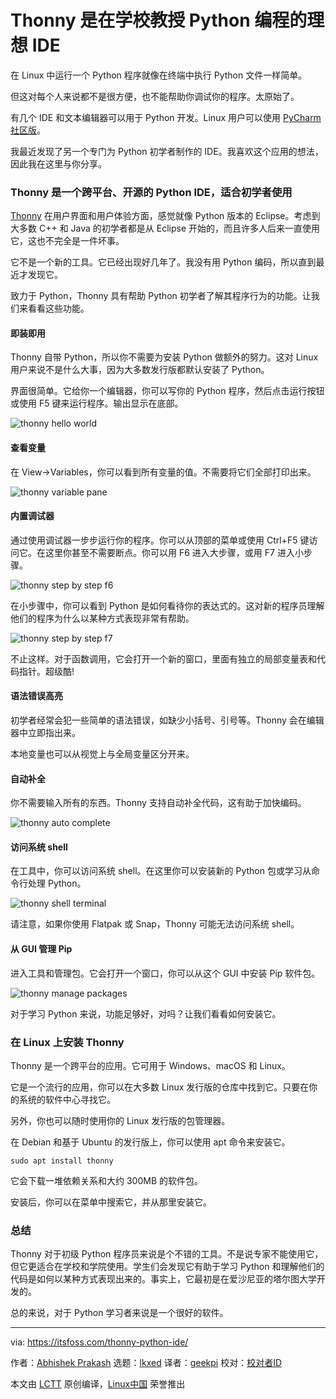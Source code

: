 [#]: subject: "Thonny is an Ideal IDE for Teaching Python Programming in Schools"
[#]: via: "https://itsfoss.com/thonny-python-ide/"
[#]: author: "Abhishek Prakash https://itsfoss.com/author/abhishek/"
[#]: collector: "lkxed"
[#]: translator: "geekpi"
[#]: reviewer: " "
[#]: publisher: " "
[#]: url: " "

Thonny 是在学校教授 Python 编程的理想 IDE
======
在 Linux 中运行一个 Python 程序就像在终端中执行 Python 文件一样简单。

但这对每个人来说都不是很方便，也不能帮助你调试你的程序。太原始了。

有几个 IDE 和文本编辑器可以用于 Python 开发。Linux 用户可以使用 [PyCharm 社区版][1]。

我最近发现了另一个专门为 Python 初学者制作的 IDE。我喜欢这个应用的想法，因此我在这里与你分享。

### Thonny 是一个跨平台、开源的 Python IDE，适合初学者使用

[Thonny][2] 在用户界面和用户体验方面，感觉就像 Python 版本的 Eclipse。考虑到大多数 C++ 和 Java 的初学者都是从 Eclipse 开始的，而且许多人后来一直使用它，这也不完全是一件坏事。

它不是一个新的工具。它已经出现好几年了。我没有用 Python 编码，所以直到最近才发现它。

致力于 Python，Thonny 具有帮助 Python 初学者了解其程序行为的功能。让我们来看看这些功能。

#### 即装即用

Thonny 自带 Python，所以你不需要为安装 Python 做额外的努力。这对 Linux 用户来说不是什么大事，因为大多数发行版都默认安装了 Python。

界面很简单。它给你一个编辑器，你可以写你的 Python 程序，然后点击运行按钮或使用 F5 键来运行程序。输出显示在底部。

![thonny hello world][3]

#### 查看变量

在 View->Variables，你可以看到所有变量的值。不需要将它们全部打印出来。

![thonny variable pane][4]

#### 内置调试器

通过使用调试器一步步运行你的程序。你可以从顶部的菜单或使用 Ctrl+F5 键访问它。在这里你甚至不需要断点。你可以用 F6 进入大步骤，或用 F7 进入小步骤。

![thonny step by step f6][5]

在小步骤中，你可以看到 Python 是如何看待你的表达式的。这对新的程序员理解他们的程序为什么以某种方式表现非常有帮助。

![thonny step by step f7][6]

不止这样。对于函数调用，它会打开一个新的窗口，里面有独立的局部变量表和代码指针。超级酷!

#### 语法错误高亮

初学者经常会犯一些简单的语法错误，如缺少小括号、引号等。Thonny 会在编辑器中立即指出来。

本地变量也可以从视觉上与全局变量区分开来。

#### 自动补全

你不需要输入所有的东西。Thonny 支持自动补全代码，这有助于加快编码。

![thonny auto complete][7]

#### 访问系统 shell

在工具中，你可以访问系统 shell。在这里你可以安装新的 Python 包或学习从命令行处理 Python。

![thonny shell terminal][8]

请注意，如果你使用 Flatpak 或 Snap，Thonny 可能无法访问系统 shell。

#### 从 GUI 管理 Pip

进入工具和管理包。它会打开一个窗口，你可以从这个 GUI 中安装 Pip 软件包。

![thonny manage packages][9]

对于学习 Python 来说，功能足够好，对吗？让我们看看如何安装它。

### 在 Linux 上安装 Thonny

Thonny 是一个跨平台的应用。它可用于 Windows、macOS 和 Linux。

它是一个流行的应用，你可以在大多数 Linux 发行版的仓库中找到它。只要在你的系统的软件中心寻找它。

另外，你也可以随时使用你的 Linux 发行版的包管理器。

在 Debian 和基于 Ubuntu 的发行版上，你可以使用 apt 命令来安装它。

```
sudo apt install thonny
```

它会下载一堆依赖关系和大约 300MB 的软件包。

安装后，你可以在菜单中搜索它，并从那里安装它。

### 总结

Thonny 对于初级 Python 程序员来说是个不错的工具。不是说专家不能使用它，但它更适合在学校和学院使用。学生们会发现它有助于学习 Python 和理解他们的代码是如何以某种方式表现出来的。事实上，它最初是在爱沙尼亚的塔尔图大学开发的。

总的来说，对于 Python 学习者来说是一个很好的软件。

--------------------------------------------------------------------------------

via: https://itsfoss.com/thonny-python-ide/

作者：[Abhishek Prakash][a]
选题：[lkxed][b]
译者：[geekpi](https://github.com/geekpi)
校对：[校对者ID](https://github.com/校对者ID)

本文由 [LCTT](https://github.com/LCTT/TranslateProject) 原创编译，[Linux中国](https://linux.cn/) 荣誉推出

[a]: https://itsfoss.com/author/abhishek/
[b]: https://github.com/lkxed
[1]: https://itsfoss.com/install-pycharm-ubuntu/
[2]: https://thonny.org/
[3]: https://itsfoss.com/wp-content/uploads/2022/06/thonny-hello-world.png
[4]: https://itsfoss.com/wp-content/uploads/2022/06/thonny-variable-pane.png
[5]: https://itsfoss.com/wp-content/uploads/2022/06/thonny-step-by-step-f6.png
[6]: https://itsfoss.com/wp-content/uploads/2022/06/thonny-step-by-step-f7.png
[7]: https://itsfoss.com/wp-content/uploads/2022/06/thonny-auto-complete.png
[8]: https://itsfoss.com/wp-content/uploads/2022/06/thonny-shell-terminal.png
[9]: https://itsfoss.com/wp-content/uploads/2022/06/thonny-manage-packages.png

